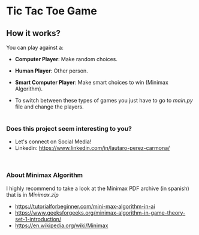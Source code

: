 # Tic Tac Toe Game <br>
## How it works?
You can play against a:
- **Computer Player**: Make random choices.
- **Human Player**: Other person.
- **Smart Computer Player**: Make smart choices to win (Minimax Algorithm).

- To switch between these types of games you just have to go to *main.py* file and change the players. 
<br> <br>

### Does this project seem interesting to you?
- Let's connect on Social Media!
- Linkedin: https://www.linkedin.com/in/lautaro-perez-carmona/
<br>

### About Minimax Algorithm
I highly recommend to take a look at the Minimax PDF archive (in spanish) that is in *Minimax.zip*
- https://tutorialforbeginner.com/mini-max-algorithm-in-ai
- https://www.geeksforgeeks.org/minimax-algorithm-in-game-theory-set-1-introduction/
- https://en.wikipedia.org/wiki/Minimax